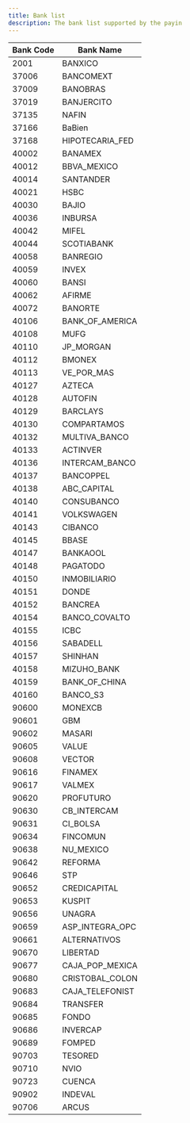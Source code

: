 ```yaml
---
title: Bank list
description: The bank list supported by the payin
---
```


| Bank Code | Bank Name       |
| --------- | --------------- |
| 2001 | BANXICO |
| 37006 | BANCOMEXT |
| 37009 | BANOBRAS |
| 37019 | BANJERCITO |
| 37135 | NAFIN |
| 37166 | BaBien |
| 37168 | HIPOTECARIA_FED |
| 40002 | BANAMEX |
| 40012 | BBVA_MEXICO |
| 40014 | SANTANDER |
| 40021 | HSBC |
| 40030 | BAJIO |
| 40036 | INBURSA |
| 40042 | MIFEL |
| 40044 | SCOTIABANK |
| 40058 | BANREGIO |
| 40059 | INVEX |
| 40060 | BANSI |
| 40062 | AFIRME |
| 40072 | BANORTE |
| 40106 | BANK_OF_AMERICA |
| 40108 | MUFG |
| 40110 | JP_MORGAN |
| 40112 | BMONEX |
| 40113 | VE_POR_MAS |
| 40127 | AZTECA |
| 40128 | AUTOFIN |
| 40129 | BARCLAYS |
| 40130 | COMPARTAMOS |
| 40132 | MULTIVA_BANCO |
| 40133 | ACTINVER |
| 40136 | INTERCAM_BANCO |
| 40137 | BANCOPPEL |
| 40138 | ABC_CAPITAL |
| 40140 | CONSUBANCO |
| 40141 | VOLKSWAGEN |
| 40143 | CIBANCO |
| 40145 | BBASE |
| 40147 | BANKAOOL |
| 40148 | PAGATODO |
| 40150 | INMOBILIARIO |
| 40151 | DONDE |
| 40152 | BANCREA |
| 40154 | BANCO_COVALTO |
| 40155 | ICBC |
| 40156 | SABADELL |
| 40157 | SHINHAN |
| 40158 | MIZUHO_BANK |
| 40159 | BANK_OF_CHINA |
| 40160 | BANCO_S3 |
| 90600 | MONEXCB |
| 90601 | GBM |
| 90602 | MASARI |
| 90605 | VALUE |
| 90608 | VECTOR |
| 90616 | FINAMEX |
| 90617 | VALMEX |
| 90620 | PROFUTURO |
| 90630 | CB_INTERCAM |
| 90631 | CI_BOLSA |
| 90634 | FINCOMUN |
| 90638 | NU_MEXICO |
| 90642 | REFORMA |
| 90646 | STP |
| 90652 | CREDICAPITAL |
| 90653 | KUSPIT |
| 90656 | UNAGRA |
| 90659 | ASP_INTEGRA_OPC |
| 90661 | ALTERNATIVOS |
| 90670 | LIBERTAD |
| 90677 | CAJA_POP_MEXICA |
| 90680 | CRISTOBAL_COLON |
| 90683 | CAJA_TELEFONIST |
| 90684 | TRANSFER |
| 90685 | FONDO |
| 90686 | INVERCAP |
| 90689 | FOMPED |
| 90703 | TESORED |
| 90710 | NVIO |
| 90723 | CUENCA |
| 90902 | INDEVAL |
| 90706 | ARCUS |